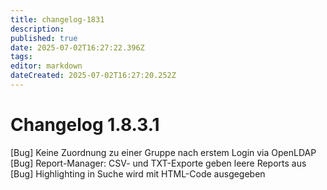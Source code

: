 ```yaml
---
title: changelog-1831
description: 
published: true
date: 2025-07-02T16:27:22.396Z
tags: 
editor: markdown
dateCreated: 2025-07-02T16:27:20.252Z
---
```


# Changelog 1.8.3.1
<!-- cSpell:disable -->
<!-- markdownlint-disable MD052 -->
[Bug]           Keine Zuordnung zu einer Gruppe nach erstem Login via OpenLDAP<br>
[Bug]           Report-Manager: CSV- und TXT-Exporte geben leere Reports aus<br>
[Bug]           Highlighting in Suche wird mit HTML-Code ausgegeben<br>
